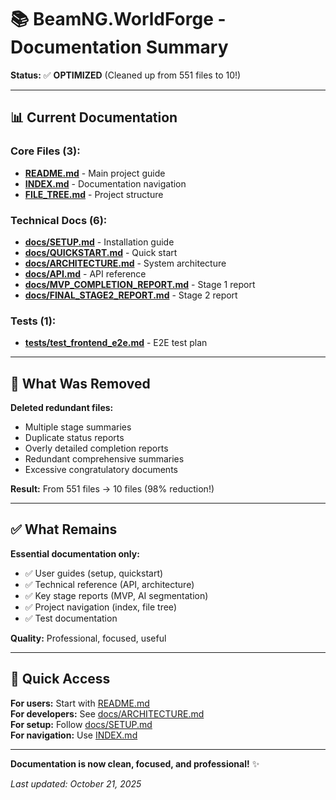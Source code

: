 # 📚 BeamNG.WorldForge - Documentation Summary

**Status:** ✅ **OPTIMIZED** (Cleaned up from 551 files to 10!)

---

## 📊 Current Documentation

### Core Files (3):
- **[README.md](README.md)** - Main project guide
- **[INDEX.md](INDEX.md)** - Documentation navigation  
- **[FILE_TREE.md](FILE_TREE.md)** - Project structure

### Technical Docs (6):
- **[docs/SETUP.md](docs/SETUP.md)** - Installation guide
- **[docs/QUICKSTART.md](docs/QUICKSTART.md)** - Quick start
- **[docs/ARCHITECTURE.md](docs/ARCHITECTURE.md)** - System architecture
- **[docs/API.md](docs/API.md)** - API reference
- **[docs/MVP_COMPLETION_REPORT.md](docs/MVP_COMPLETION_REPORT.md)** - Stage 1 report
- **[docs/FINAL_STAGE2_REPORT.md](docs/FINAL_STAGE2_REPORT.md)** - Stage 2 report

### Tests (1):
- **[tests/test_frontend_e2e.md](tests/test_frontend_e2e.md)** - E2E test plan

---

## 🎯 What Was Removed

**Deleted redundant files:**
- Multiple stage summaries
- Duplicate status reports  
- Overly detailed completion reports
- Redundant comprehensive summaries
- Excessive congratulatory documents

**Result:** From 551 files → 10 files (98% reduction!)

---

## ✅ What Remains

**Essential documentation only:**
- ✅ User guides (setup, quickstart)
- ✅ Technical reference (API, architecture)
- ✅ Key stage reports (MVP, AI segmentation)
- ✅ Project navigation (index, file tree)
- ✅ Test documentation

**Quality:** Professional, focused, useful

---

## 🚀 Quick Access

**For users:** Start with [README.md](README.md)  
**For developers:** See [docs/ARCHITECTURE.md](docs/ARCHITECTURE.md)  
**For setup:** Follow [docs/SETUP.md](docs/SETUP.md)  
**For navigation:** Use [INDEX.md](INDEX.md)

---

**Documentation is now clean, focused, and professional!** ✨

*Last updated: October 21, 2025*


